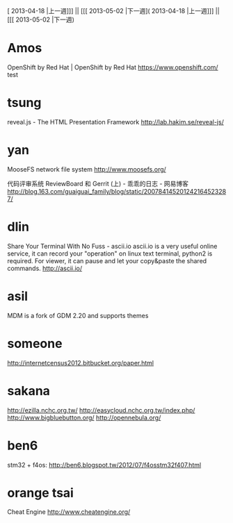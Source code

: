 [ 2013-04-18 |上一週]]] || [[[ 2013-05-02 |下一週]( 2013-04-18 |上一週]]] || [[[ 2013-05-02 |下一週)



# Amos

OpenShift by Red Hat | OpenShift by Red Hat
<https://www.openshift.com/>
test

# tsung

reveal.js - The HTML Presentation Framework
<http://lab.hakim.se/reveal-js/>

# yan

MooseFS network file system
<http://www.moosefs.org/>

代码评审系统 ReviewBoard 和 Gerrit (上) - 乖乖的日志 - 网易博客
http://blog.163.com/guaiguai_family/blog/static/200784145201242164523287/

# dlin

Share Your Terminal With No Fuss - ascii.io
ascii.io  is a very useful online service, it can record your "operation" on linux  text terminal, python2 is required.  For viewer, it can pause and let  your copy&paste the shared commands.
<http://ascii.io/>

# asil

MDM is a fork of GDM 2.20 and supports themes

# someone

<http://internetcensus2012.bitbucket.org/paper.html>

# sakana

<http://ezilla.nchc.org.tw/>
<http://easycloud.nchc.org.tw/index.php/>
<http://www.bigbluebutton.org/>
<http://opennebula.org/>

# ben6

stm32 + f4os: <http://ben6.blogspot.tw/2012/07/f4osstm32f407.html>

# orange tsai

Cheat Engine
<http://www.cheatengine.org/>